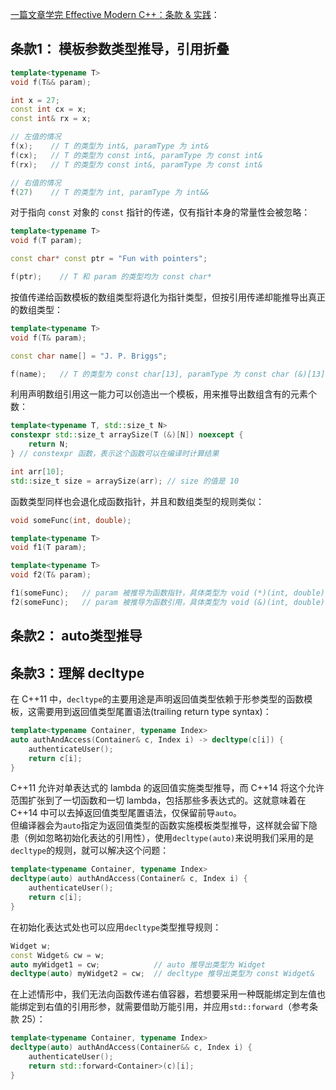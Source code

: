 
[一篇文章学完 Effective Modern C++：条款 & 实践](https://zhuanlan.zhihu.com/p/649667647)：

## 条款1： 模板参数类型推导，引用折叠

```cpp
template<typename T>
void f(T&& param);

int x = 27;
const int cx = x;
const int& rx = x;

// 左值的情况
f(x);    // T 的类型为 int&, paramType 为 int&
f(cx);   // T 的类型为 const int&, paramType 为 const int&
f(rx);   // T 的类型为 const int&, paramType 为 const int&

// 右值的情况
f(27)    // T 的类型为 int, paramType 为 int&&
```

对于指向 `const` 对象的 `const` 指针的传递，仅有指针本身的常量性会被忽略：

```cpp
template<typename T>
void f(T param);

const char* const ptr = "Fun with pointers";

f(ptr);    // T 和 param 的类型均为 const char*
```

按值传递给函数模板的数组类型将退化为指针类型，但按引用传递却能推导出真正的数组类型：

```cpp
template<typename T>
void f(T& param);

const char name[] = "J. P. Briggs";

f(name);   // T 的类型为 const char[13], paramType 为 const char (&)[13]
```

利用声明数组引用这一能力可以创造出一个模板，用来推导出数组含有的元素个数：

```cpp
template<typename T, std::size_t N>
constexpr std::size_t arraySize(T (&)[N]) noexcept {
    return N;
} // constexpr 函数，表示这个函数可以在编译时计算结果

int arr[10];
std::size_t size = arraySize(arr); // size 的值是 10
```

函数类型同样也会退化成函数指针，并且和数组类型的规则类似：

```cpp
void someFunc(int, double);

template<typename T>
void f1(T param);

template<typename T>
void f2(T& param);

f1(someFunc);   // param 被推导为函数指针，具体类型为 void (*)(int, double)
f2(someFunc);   // param 被推导为函数引用，具体类型为 void (&)(int, double)
```

## 条款2： auto类型推导

## 条款3：理解 decltype

在 C++11 中，`decltype`的主要用途是声明返回值类型依赖于形参类型的函数模板，这需要用到返回值类型尾置语法(trailing return type syntax)：

```cpp
template<typename Container, typename Index>
auto authAndAccess(Container& c, Index i) -> decltype(c[i]) {
    authenticateUser();
    return c[i];
}
```

C++11 允许对单表达式的 lambda 的返回值实施类型推导，而 C++14 将这个允许范围扩张到了一切函数和一切 lambda，包括那些多表达式的。这就意味着在 C++14 中可以去掉返回值类型尾置语法，仅保留前导`auto`。  
但编译器会为`auto`指定为返回值类型的函数实施模板类型推导，这样就会留下隐患（例如忽略初始化表达的引用性），使用`decltype(auto)`来说明我们采用的是`decltype`的规则，就可以解决这个问题：

```cpp
template<typename Container, typename Index>
decltype(auto) authAndAccess(Container& c, Index i) {
    authenticateUser();
    return c[i];
}
```

在初始化表达式处也可以应用`decltype`类型推导规则：

```cpp
Widget w;
const Widget& cw = w;
auto myWidget1 = cw;            // auto 推导出类型为 Widget
decltype(auto) myWidget2 = cw;  // decltype 推导出类型为 const Widget&
```

在上述情形中，我们无法向函数传递右值容器，若想要采用一种既能绑定到左值也能绑定到右值的引用形参，就需要借助万能引用，并应用`std::forward`（参考条款 25）：

```cpp
template<typename Container, typename Index>
decltype(auto) authAndAccess(Container&& c, Index i) {
    authenticateUser();
    return std::forward<Container>(c)[i];
}
```
